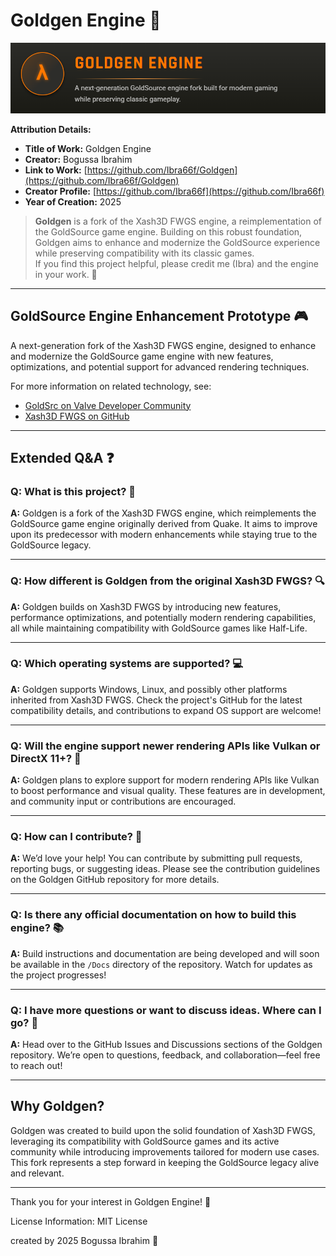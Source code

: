 # Goldgen Engine 🚀

![engine](game-engine.png "a title")

**Attribution Details:**  
- **Title of Work:** Goldgen Engine  
- **Creator:** Bogussa Ibrahim  
- **Link to Work:** [https://github.com/Ibra66f/Goldgen](https://github.com/Ibra66f/Goldgen)  
- **Creator Profile:** [https://github.com/Ibra66f](https://github.com/Ibra66f)  
- **Year of Creation:** 2025  

> **Goldgen** is a fork of the Xash3D FWGS engine, a reimplementation of the GoldSource game engine. Building on this robust foundation, Goldgen aims to enhance and modernize the GoldSource experience while preserving compatibility with its classic games.  
> If you find this project helpful, please credit me (Ibra) and the engine in your work. 🙏

---

## GoldSource Engine Enhancement Prototype 🎮

A next-generation fork of the Xash3D FWGS engine, designed to enhance and modernize the GoldSource game engine with new features, optimizations, and potential support for advanced rendering techniques.

For more information on related technology, see:  
- [GoldSrc on Valve Developer Community](https://developer.valvesoftware.com/wiki/GoldSrc)  
- [Xash3D FWGS on GitHub](https://github.com/FWGS/xash3d-fwgs)

---

## Extended Q&A ❓

### Q: What is this project? 🤔  
**A:** Goldgen is a fork of the Xash3D FWGS engine, which reimplements the GoldSource game engine originally derived from Quake. It aims to improve upon its predecessor with modern enhancements while staying true to the GoldSource legacy.

---

### Q: How different is Goldgen from the original Xash3D FWGS? 🔍  
**A:** Goldgen builds on Xash3D FWGS by introducing new features, performance optimizations, and potentially modern rendering capabilities, all while maintaining compatibility with GoldSource games like Half-Life.

---

### Q: Which operating systems are supported? 💻  
**A:** Goldgen supports Windows, Linux, and possibly other platforms inherited from Xash3D FWGS. Check the project's GitHub for the latest compatibility details, and contributions to expand OS support are welcome!

---

### Q: Will the engine support newer rendering APIs like Vulkan or DirectX 11+? 🎨  
**A:** Goldgen plans to explore support for modern rendering APIs like Vulkan to boost performance and visual quality. These features are in development, and community input or contributions are encouraged.

---

### Q: How can I contribute? 🤝  
**A:** We’d love your help! You can contribute by submitting pull requests, reporting bugs, or suggesting ideas. Please see the contribution guidelines on the Goldgen GitHub repository for more details.

---

### Q: Is there any official documentation on how to build this engine? 📚  
**A:** Build instructions and documentation are being developed and will soon be available in the `/Docs` directory of the repository. Watch for updates as the project progresses!

---

### Q: I have more questions or want to discuss ideas. Where can I go? 💬  
**A:** Head over to the GitHub Issues and Discussions sections of the Goldgen repository. We’re open to questions, feedback, and collaboration—feel free to reach out!

---

## Why Goldgen?  
Goldgen was created to build upon the solid foundation of Xash3D FWGS, leveraging its compatibility with GoldSource games and its active community while introducing improvements tailored for modern use cases. This fork represents a step forward in keeping the GoldSource legacy alive and relevant.

---

Thank you for your interest in Goldgen Engine! 🎉

License Information: MIT License


created by 2025 Bogussa Ibrahim 🔗
